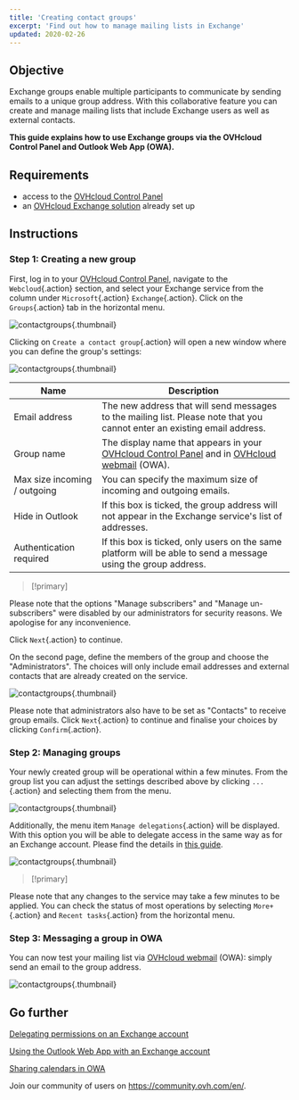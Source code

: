 ```yaml
---
title: 'Creating contact groups'
excerpt: 'Find out how to manage mailing lists in Exchange'
updated: 2020-02-26
---
```


## Objective

Exchange groups enable multiple participants to communicate by sending emails to a unique group address. With this collaborative feature you can create and manage mailing lists that include Exchange users as well as external contacts.

**This guide explains how to use Exchange groups via the OVHcloud Control Panel and Outlook Web App (OWA).**

## Requirements

- access to the [OVHcloud Control Panel](/links/manager)
- an [OVHcloud Exchange solution](/links/web/emails-hosted-exchange) already set up

## Instructions

### Step 1: Creating a new group

First, log in to your [OVHcloud Control Panel](/links/manager), navigate to the `Webcloud`{.action} section, and select your Exchange service from the column under `Microsoft`{.action} `Exchange`{.action}. Click on the `Groups`{.action} tab in the horizontal menu.

![contactgroups](images/exchange-groups-step1.png){.thumbnail}

Clicking on `Create a contact group`{.action} will open a new window where you can define the group's settings:

![contactgroups](images/exchange-groups-step2.png){.thumbnail}

|Name|Description|
|---|---|
|Email address|The new address that will send messages to the mailing list. Please note that you cannot enter an existing email address.|
|Group name|The display name that appears in your [OVHcloud Control Panel](/links/manager) and in [OVHcloud webmail](https://www.ovh.ie/mail) (OWA).|
|Max size incoming / outgoing|You can specify the maximum size of incoming and outgoing emails.|
|Hide in Outlook|If this box is ticked, the group address will not appear in the Exchange service's list of addresses.|
|Authentication required|If this box is ticked, only users on the same platform will be able to send a message using the group address.|

> [!primary]
>
Please note that the options "Manage subscribers" and "Manage un-subscribers" were disabled by our administrators for security reasons. We apologise for any inconvenience.
>

Click `Next`{.action} to continue.

On the second page, define the members of the group and choose the "Administrators". The choices will only include email addresses and external contacts that are already created on the service.

![contactgroups](images/exchange-groups-step3.png){.thumbnail}

Please note that administrators also have to be set as "Contacts" to receive group emails.
Click `Next`{.action} to continue and finalise your choices by clicking `Confirm`{.action}.

### Step 2: Managing groups

Your newly created group will be operational within a few minutes. From the group list you can adjust the settings described above by clicking `...`{.action} and selecting them from the menu.

![contactgroups](images/exchange-groups-step4.png){.thumbnail}

Additionally, the menu item `Manage delegations`{.action} will be displayed. With this option you will be able to delegate access in the same way as for an Exchange account. Please find the details in [this guide](/pages/web_cloud/email_and_collaborative_solutions/microsoft_exchange/feature_delegation).

![contactgroups](images/exchange-groups-step5.png){.thumbnail}

> [!primary]
>
Please note that any changes to the service may take a few minutes to be applied. You can check the status of most operations by selecting `More+`{.action} and `Recent tasks`{.action} from the horizontal menu.
>

### Step 3: Messaging a group in OWA

You can now test your mailing list via [OVHcloud webmail](https://www.ovh.ie/mail) (OWA): simply send an email to the group address.

![contactgroups](images/exchange-groups-step6.png){.thumbnail}

## Go further

[Delegating permissions on an Exchange account](/pages/web_cloud/email_and_collaborative_solutions/microsoft_exchange/feature_delegation)

[Using the Outlook Web App with an Exchange account](/pages/web_cloud/email_and_collaborative_solutions/using_the_outlook_web_app_webmail/email_owa)

[Sharing calendars in OWA](/pages/web_cloud/email_and_collaborative_solutions/using_the_outlook_web_app_webmail/owa_calendar_sharing)

Join our community of users on <https://community.ovh.com/en/>.